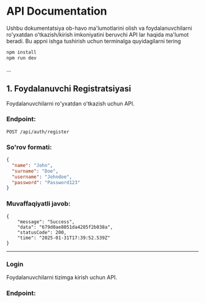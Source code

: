 # API Documentation

Ushbu dokumentatsiya ob-havo ma'lumotlarini olish va foydalanuvchilarni ro'yxatdan o'tkazish/kirish imkoniyatini beruvchi API lar haqida ma'lumot beradi.
Bu appni ishga tushirish uchun terminalga quyidagilarni tering 
```bash
npm install
npm run dev
```
...

## 1. Foydalanuvchi Registratsiyasi

Foydalanuvchilarni ro'yxatdan o'tkazish uchun API.

### Endpoint:

```
POST /api/auth/register
```

### So'rov formati:

```json
{
  "name": "John",
  "surname": "Doe",
  "username": "Johndoe",
  "password": "Password123"
}
```

### Muvaffaqiyatli javob:

```
{
    "message": "Success",
    "data": "679d0ae8051da4285f2b038a",
    "statusCode": 200,
    "time": "2025-01-31T17:39:52.539Z"
}
```

---

### Login

Foydalanuvchilarni tizimga kirish uchun API.

### Endpoint:




